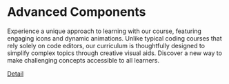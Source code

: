 # Advanced Components

Experience a unique approach to learning with our course, featuring engaging icons and dynamic animations. Unlike typical coding courses that rely solely on code editors, our curriculum is thoughtfully designed to simplify complex topics through creative visual aids. Discover a new way to make challenging concepts accessible to all learners. 

[Detail](https://eduitfree.com/courses/advanced-components)
